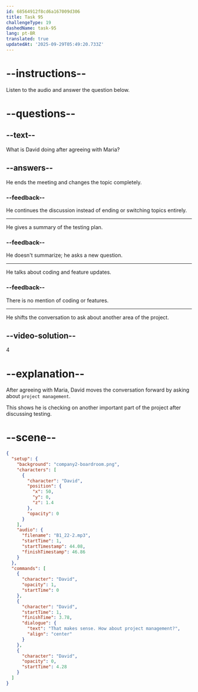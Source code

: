 ```yaml
---
id: 68564912f8cd6a167009d306
title: Task 95
challengeType: 19
dashedName: task-95
lang: pt-BR
translated: true
updatedAt: '2025-09-29T05:49:20.733Z'
---
```


<!-- (Audio) David: That makes sense. How about project management? -->

# --instructions--

Listen to the audio and answer the question below.

# --questions--

## --text--

What is David doing after agreeing with Maria?

## --answers--

He ends the meeting and changes the topic completely.

### --feedback--

He continues the discussion instead of ending or switching topics entirely.

---

He gives a summary of the testing plan.

### --feedback--

He doesn't summarize; he asks a new question.

---

He talks about coding and feature updates.

### --feedback--

There is no mention of coding or features.

---

He shifts the conversation to ask about another area of the project.

## --video-solution--

4

# --explanation--

After agreeing with Maria, David moves the conversation forward by asking about `project management`.

This shows he is checking on another important part of the project after discussing testing.

# --scene--

```json
{
  "setup": {
    "background": "company2-boardroom.png",
    "characters": [
      {
        "character": "David",
        "position": {
          "x": 50,
          "y": 0,
          "z": 1.4
        },
        "opacity": 0
      }
    ],
    "audio": {
      "filename": "B1_22-2.mp3",
      "startTime": 1,
      "startTimestamp": 44.08,
      "finishTimestamp": 46.86
    }
  },
  "commands": [
    {
      "character": "David",
      "opacity": 1,
      "startTime": 0
    },
    {
      "character": "David",
      "startTime": 1,
      "finishTime": 3.78,
      "dialogue": {
        "text": "That makes sense. How about project management?",
        "align": "center"
      }
    },
    {
      "character": "David",
      "opacity": 0,
      "startTime": 4.28
    }
  ]
}
```

